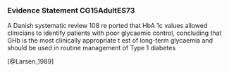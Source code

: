 ### Evidence Statement CG15AdultES73
A Danish systematic review 108 re ported that HbA 1c values allowed clinicians to identify patients with poor glycaemic control, concluding that GHb is the most clinically appropriate t est of long-term glycaemia and should be used in routine management of Type 1 diabetes



[@Larsen_1989]
